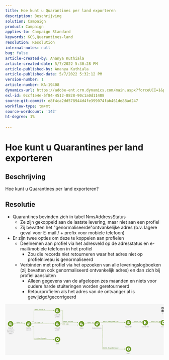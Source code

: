 ```yaml
---
title: Hoe kunt u Quarantines per land exporteren
description: Beschrijving
solution: Campaign
product: Campaign
applies-to: Campaign Standard
keywords: KCS,Quarantines-land
resolution: Resolution
internal-notes: null
bug: false
article-created-by: Ananya Kuthiala
article-created-date: 5/7/2022 5:30:28 PM
article-published-by: Ananya Kuthiala
article-published-date: 5/7/2022 5:32:12 PM
version-number: 1
article-number: KA-19408
dynamics-url: https://adobe-ent.crm.dynamics.com/main.aspx?forceUCI=1&pagetype=entityrecord&etn=knowledgearticle&id=72a54362-2bce-ec11-a7b5-0022480a8e40
exl-id: 0ccf1e4e-5f84-4512-8828-90c1a0d11488
source-git-commit: e8f4ca2dd578944d4fe399074fab461de88ad247
workflow-type: tm+mt
source-wordcount: '142'
ht-degree: 1%

---
```


# Hoe kunt u Quarantines per land exporteren

## Beschrijving

Hoe kunt u Quarantines per land exporteren?

## Resolutie


- Quarantines bevinden zich in tabel NmsAddressStatus
   - Ze zijn gekoppeld aan de laatste levering, maar niet aan een profiel
   - Zij bevatten het &quot;genormaliseerde&quot;ontvankelijke adres (b.v. lagere geval voor E-mail / + prefix voor mobiele telefoon)
- Er zijn twee opties om deze te koppelen aan profielen
   - Deelnemen aan profiel via het adresveld op de adresstatus en e-mail/mobiele telefoon in het profiel
      - Zou die records niet retourneren waar het adres niet op profielniveau is genormaliseerd
   - Verbinden met profiel via het opzoeken van alle leveringslogboeken (zij bevatten ook genormaliseerd ontvankelijk adres) en dan zich bij profiel aansluiten
      - Alleen gegevens van de afgelopen zes maanden en niets voor oudere harde stuiteringen worden geretourneerd
      - Retourprofielen als het adres van de ontvanger al is gewijzigd/gecorrigeerd


![](assets/9aa27d94-2bce-ec11-a7b5-0022480a8e40.png)
